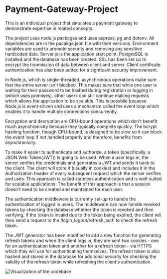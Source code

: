 # Payment-Gateway-Project

This is an individual project that simulates a payment gateway to demonstrate expertise in related concepts.

The project uses node.js packages and uses express, pg and dotenv.
All dependencies are in the pacakge.json file with their versions.
Environment variables are used to promote security and removing any sensitive hardcoded data.
Server.js is the application start point.
PostgreSQL is installed and the database has been created. SSL has been set up to encrypt the tranmission of data between client and server. Client certificate authentication has also been added for a signficant security improvement.

In Node.js, which is single-threaded, asynchronous operations make sure that the entire server isn't blocked. This makes sure that while one user is waiting for their password to be hashed during registration or logging in (which uses promises), other users can still continue making requests which allows the application to be scalable. This is possbile because Node.js is event-driven and uses a mechanism called the event loop which enables it to handle multiple connections concurrently.

Encryption and decryption are CPU-bound operations which don't benefit much asynchronicity because they typically complete quickly. The bcrypt hashing function, though CPU-bound, is designed to be slow so it can block the event loop if not handled properly and therefore, benefits from asynchronicity.

To make it easier to authenticate and authorize, a token (specifically, a JSON Web Token(JWT)) is going to be used. When a user logs in, the server verifies the credentials and generates a JWT and sends it back to the client. The client will store it (usually in cookies) and includes it in the Authorization header of every subsequent request which the server verifies and uses. This approach is called stateless authentication and is well-suited for scalable applications. The benefit of this approach is that a session doesn't need to be created and maintained for each user.

The authentication middleware is currently set-up to handle the authentication of logged in users. The middleware can now handle revoked tokens by checking the database whether the token is revoked and then verifying. If the token is invalid due to the token being expired, the client will then send a request to the /login_logout/refresh_auth to check the refresh token.

The JWT generator has been modified to add a new function for generating refresh tokens and when the client logs in, they are sent two cookies - one for an authentication token and another for a refresh token - via HTTPS which they will use for authenticating themselves. The refresh token is also hashed and stored in the database for additonal security for checking the validity of the refresh token while refreshing the client's authentication.

![Visualization of the codebase](./diagram.svg)
